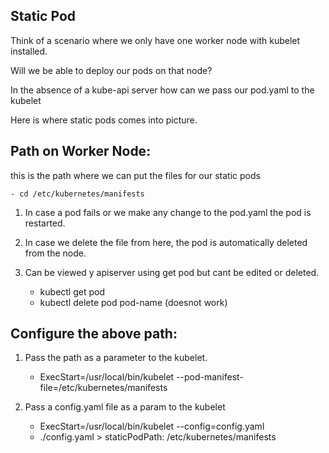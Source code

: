 ## Static Pod
Think of a scenario where we only have one worker node with kubelet installed.

Will we be able to deploy our pods on that node?

In the absence of a kube-api server how can we pass our pod.yaml to the kubelet

Here is where static pods comes into picture.

## Path on Worker Node:
this is the path where we can put the files for our static pods

    - cd /etc/kubernetes/manifests

1. In case a pod fails or we make any change to the pod.yaml the pod is restarted.
2. In case we delete the file from here, the pod is automatically deleted from the node.
3. Can be viewed y apiserver using get pod but cant be edited or deleted.
    
    - kubectl get pod
    - kubectl delete pod pod-name (doesnot work)
## Configure the above path:
1. Pass the path as a parameter to the kubelet.

    - ExecStart=/usr/local/bin/kubelet --pod-manifest-file=/etc/kubernetes/manifests
2. Pass a config.yaml file as a param to the kubelet

    - ExecStart=/usr/local/bin/kubelet --config=config.yaml
    - ./config.yaml > staticPodPath: /etc/kubernetes/manifests